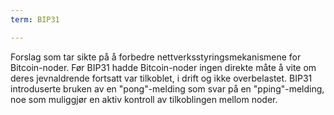 ```yaml
---
term: BIP31

---
```

Forslag som tar sikte på å forbedre nettverksstyringsmekanismene for Bitcoin-noder. Før BIP31 hadde Bitcoin-noder ingen direkte måte å vite om deres jevnaldrende fortsatt var tilkoblet, i drift og ikke overbelastet. BIP31 introduserte bruken av en "pong"-melding som svar på en "pping"-melding, noe som muliggjør en aktiv kontroll av tilkoblingen mellom noder.